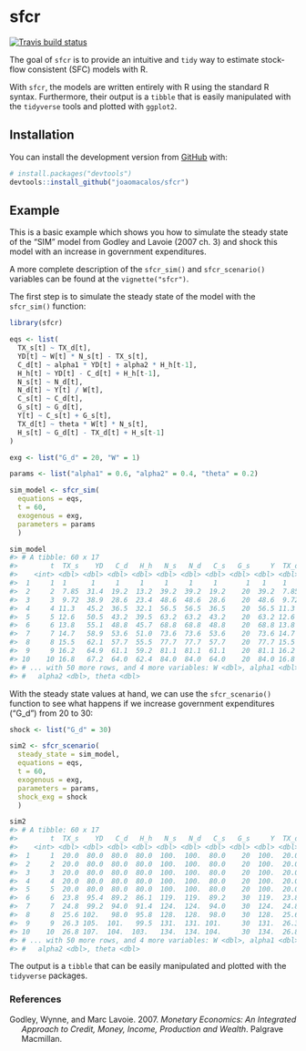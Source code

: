 
<!-- README.md is generated from README.Rmd. Please edit that file -->

# sfcr

<!-- badges: start -->

[![Travis build
status](https://travis-ci.com/joaomacalos/sfcr.svg?branch=master)](https://travis-ci.com/joaomacalos/sfcr)
<!-- badges: end -->

The goal of `sfcr` is to provide an intuitive and `tidy` way to estimate
stock-flow consistent (SFC) models with R.

With `sfcr`, the models are written entirely with R using the standard R
syntax. Furthermore, their output is a `tibble` that is easily
manipulated with the `tidyverse` tools and plotted with `ggplot2`.

## Installation

You can install the development version from
[GitHub](https://github.com/) with:

``` r
# install.packages("devtools")
devtools::install_github("joaomacalos/sfcr")
```

## Example

This is a basic example which shows you how to simulate the steady state
of the “SIM” model from Godley and Lavoie (2007 ch. 3) and shock this
model with an increase in government expenditures.

A more complete description of the `sfcr_sim()` and `sfcr_scenario()`
variables can be found at the `vignette("sfcr")`.

The first step is to simulate the steady state of the model with the
`sfcr_sim()` function:

``` r
library(sfcr)

eqs <- list(
  TX_s[t] ~ TX_d[t],
  YD[t] ~ W[t] * N_s[t] - TX_s[t],
  C_d[t] ~ alpha1 * YD[t] + alpha2 * H_h[t-1],
  H_h[t] ~ YD[t] - C_d[t] + H_h[t-1],
  N_s[t] ~ N_d[t],
  N_d[t] ~ Y[t] / W[t],
  C_s[t] ~ C_d[t],
  G_s[t] ~ G_d[t],
  Y[t] ~ C_s[t] + G_s[t],
  TX_d[t] ~ theta * W[t] * N_s[t],
  H_s[t] ~ G_d[t] - TX_d[t] + H_s[t-1]
)

exg <- list("G_d" = 20, "W" = 1)

params <- list("alpha1" = 0.6, "alpha2" = 0.4, "theta" = 0.2)

sim_model <- sfcr_sim(
  equations = eqs, 
  t = 60, 
  exogenous = exg, 
  parameters = params
  )

sim_model
#> # A tibble: 60 x 17
#>        t  TX_s    YD   C_d   H_h   N_s   N_d   C_s   G_s     Y  TX_d   H_s   G_d
#>    <int> <dbl> <dbl> <dbl> <dbl> <dbl> <dbl> <dbl> <dbl> <dbl> <dbl> <dbl> <dbl>
#>  1     1  1      1     1     1     1     1     1       1   1    1      1       1
#>  2     2  7.85  31.4  19.2  13.2  39.2  39.2  19.2    20  39.2  7.85  13.2    20
#>  3     3  9.72  38.9  28.6  23.4  48.6  48.6  28.6    20  48.6  9.72  23.4    20
#>  4     4 11.3   45.2  36.5  32.1  56.5  56.5  36.5    20  56.5 11.3   32.1    20
#>  5     5 12.6   50.5  43.2  39.5  63.2  63.2  43.2    20  63.2 12.6   39.5    20
#>  6     6 13.8   55.1  48.8  45.7  68.8  68.8  48.8    20  68.8 13.8   45.7    20
#>  7     7 14.7   58.9  53.6  51.0  73.6  73.6  53.6    20  73.6 14.7   51.0    20
#>  8     8 15.5   62.1  57.7  55.5  77.7  77.7  57.7    20  77.7 15.5   55.5    20
#>  9     9 16.2   64.9  61.1  59.2  81.1  81.1  61.1    20  81.1 16.2   59.3    20
#> 10    10 16.8   67.2  64.0  62.4  84.0  84.0  64.0    20  84.0 16.8   62.4    20
#> # ... with 50 more rows, and 4 more variables: W <dbl>, alpha1 <dbl>,
#> #   alpha2 <dbl>, theta <dbl>
```

With the steady state values at hand, we can use the `sfcr_scenario()`
function to see what happens if we increase government expenditures
(“G\_d”) from 20 to 30:

``` r
shock <- list("G_d" = 30)

sim2 <- sfcr_scenario(
  steady_state = sim_model,
  equations = eqs, 
  t = 60, 
  exogenous = exg, 
  parameters = params, 
  shock_exg = shock
  )

sim2
#> # A tibble: 60 x 17
#>        t  TX_s    YD   C_d   H_h   N_s   N_d   C_s   G_s     Y  TX_d   H_s   G_d
#>    <int> <dbl> <dbl> <dbl> <dbl> <dbl> <dbl> <dbl> <dbl> <dbl> <dbl> <dbl> <dbl>
#>  1     1  20.0  80.0  80.0  80.0  100.  100.  80.0    20  100.  20.0  80.2    20
#>  2     2  20.0  80.0  80.0  80.0  100.  100.  80.0    20  100.  20.0  80.2    20
#>  3     3  20.0  80.0  80.0  80.0  100.  100.  80.0    20  100.  20.0  80.2    20
#>  4     4  20.0  80.0  80.0  80.0  100.  100.  80.0    20  100.  20.0  80.2    20
#>  5     5  20.0  80.0  80.0  80.0  100.  100.  80.0    20  100.  20.0  80.2    20
#>  6     6  23.8  95.4  89.2  86.1  119.  119.  89.2    30  119.  23.8  86.4    30
#>  7     7  24.8  99.2  94.0  91.4  124.  124.  94.0    30  124.  24.8  91.6    30
#>  8     8  25.6 102.   98.0  95.8  128.  128.  98.0    30  128.  25.6  96.0    30
#>  9     9  26.3 105.  101.   99.5  131.  131. 101.     30  131.  26.3  99.7    30
#> 10    10  26.8 107.  104.  103.   134.  134. 104.     30  134.  26.8 103.     30
#> # ... with 50 more rows, and 4 more variables: W <dbl>, alpha1 <dbl>,
#> #   alpha2 <dbl>, theta <dbl>
```

The output is a `tibble` that can be easily manipulated and plotted with
the `tidyverse` packages.

### References

<div id="refs" class="references hanging-indent">

<div id="ref-godley2007monetary">

Godley, Wynne, and Marc Lavoie. 2007. *Monetary Economics: An Integrated
Approach to Credit, Money, Income, Production and Wealth*. Palgrave
Macmillan.

</div>

</div>
